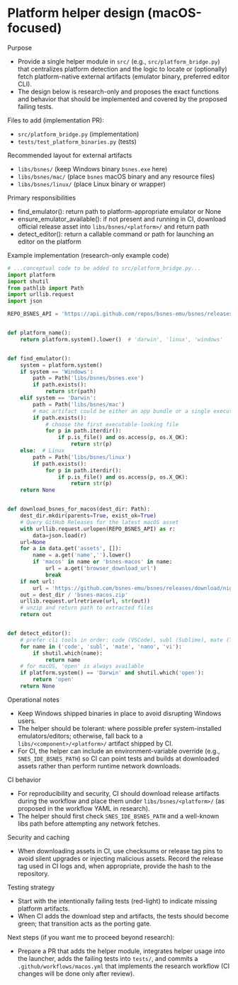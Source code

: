# Platform helper design (macOS-focused)

Purpose
- Provide a single helper module in `src/` (e.g., `src/platform_bridge.py`) that centralizes platform detection and the logic to locate or (optionally) fetch platform-native external artifacts (emulator binary, preferred editor CLI).
- The design below is research-only and proposes the exact functions and behavior that should be implemented and covered by the proposed failing tests.

Files to add (implementation PR):
- `src/platform_bridge.py`  (implementation)
- `tests/test_platform_binaries.py` (tests)

Recommended layout for external artifacts
- `libs/bsnes/` (keep Windows binary `bsnes.exe` here)
- `libs/bsnes/mac/` (place `bsnes` macOS binary and any resource files)
- `libs/bsnes/linux/` (place Linux binary or wrapper)

Primary responsibilities
- find_emulator(): return path to platform-appropriate emulator or None
- ensure_emulator_available(): if not present and running in CI, download official release asset into `libs/bsnes/<platform>/` and return path
- detect_editor(): return a callable command or path for launching an editor on the platform

Example implementation (research-only example code)

```python
# ...conceptual code to be added to src/platform_bridge.py...
import platform
import shutil
from pathlib import Path
import urllib.request
import json

REPO_BSNES_API = 'https://api.github.com/repos/bsnes-emu/bsnes/releases/latest'


def platform_name():
    return platform.system().lower()  # 'darwin', 'linux', 'windows'


def find_emulator():
    system = platform.system()
    if system == 'Windows':
        path = Path('libs/bsnes/bsnes.exe')
        if path.exists():
            return str(path)
    elif system == 'Darwin':
        path = Path('libs/bsnes/mac')
        # mac artifact could be either an app bundle or a single executable
        if path.exists():
            # choose the first executable-looking file
            for p in path.iterdir():
                if p.is_file() and os.access(p, os.X_OK):
                    return str(p)
    else:  # Linux
        path = Path('libs/bsnes/linux')
        if path.exists():
            for p in path.iterdir():
                if p.is_file() and os.access(p, os.X_OK):
                    return str(p)
    return None


def download_bsnes_for_macos(dest_dir: Path):
    dest_dir.mkdir(parents=True, exist_ok=True)
    # Query GitHub Releases for the latest macOS asset
    with urllib.request.urlopen(REPO_BSNES_API) as r:
        data=json.load(r)
    url=None
    for a in data.get('assets', []):
        name = a.get('name','').lower()
        if 'macos' in name or 'bsnes-macos' in name:
            url = a.get('browser_download_url')
            break
    if not url:
        url = 'https://github.com/bsnes-emu/bsnes/releases/download/nightly/bsnes-macos.zip'
    out = dest_dir / 'bsnes-macos.zip'
    urllib.request.urlretrieve(url, str(out))
    # unzip and return path to extracted files
    return out


def detect_editor():
    # prefer cli tools in order: code (VSCode), subl (Sublime), mate (TextMate), open (macOS)
    for name in ('code', 'subl', 'mate', 'nano', 'vi'):
        if shutil.which(name):
            return name
    # for macOS, 'open' is always available
    if platform.system() == 'Darwin' and shutil.which('open'):
        return 'open'
    return None
```

Operational notes
- Keep Windows shipped binaries in place to avoid disrupting Windows users.
- The helper should be tolerant: where possible prefer system-installed emulators/editors; otherwise, fall back to a `libs/<component>/<platform>/` artifact shipped by CI.
- For CI, the helper can include an environment-variable override (e.g., `SNES_IDE_BSNES_PATH`) so CI can point tests and builds at downloaded assets rather than perform runtime network downloads.

CI behavior
- For reproducibility and security, CI should download release artifacts during the workflow and place them under `libs/bsnes/<platform>/` (as proposed in the workflow YAML in research).
- The helper should first check `SNES_IDE_BSNES_PATH` and a well-known libs path before attempting any network fetches.

Security and caching
- When downloading assets in CI, use checksums or release tag pins to avoid silent upgrades or injecting malicious assets. Record the release tag used in CI logs and, when appropriate, provide the hash to the repository.

Testing strategy
- Start with the intentionally failing tests (red-light) to indicate missing platform artifacts.
- When CI adds the download step and artifacts, the tests should become green; that transition acts as the porting gate.

Next steps (if you want me to proceed beyond research):
- Prepare a PR that adds the helper module, integrates helper usage into the launcher, adds the failing tests into `tests/`, and commits a `.github/workflows/macos.yml` that implements the research workflow (CI changes will be done only after review).